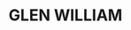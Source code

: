 ---
lastmod: '2025-04-06T06:05:20+00:00'
latitude: -32.660186
layout: suburb
longitude: 151.683702
postcode: '2321'
state: NSW
title: GLEN WILLIAM
url: /nsw/glen-william/
---